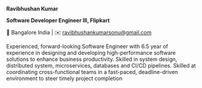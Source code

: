 **Ravibhushan Kumar**
<!--
**ravibhushankumarsonu/ravibhushankumarsonu** is a ✨ _special_ ✨ repository because its `README.md` (this file) appears on your GitHub profile.

Here are some ideas to get you started:

- 🔭 I’m currently working on ...
- 🌱 I’m currently learning ...
- 👯 I’m looking to collaborate on ...
- 🤔 I’m looking for help with ...
- 💬 Ask me about ...
- 📫 How to reach me: ...
- 😄 Pronouns: ...
- ⚡ Fun fact: ...
-->


**Software Developer Engineer III, Flipkart**

📍 Bangalore India  | ✉️  [ravibhushankumarsonu@gmail.com](mailto:ravibhushankumarsonu@gmail.com)

Experienced, forward-looking Software Engineer with 6.5 year of experience  in designing and developing high-performance  software solutions to enhance business productivity. Skilled in system design, distributed system, microservices, databases and CI/CD pipelines. Skilled at coordinating cross-functional teams in a fast-paced, deadline-driven environment to steer timely project completion


